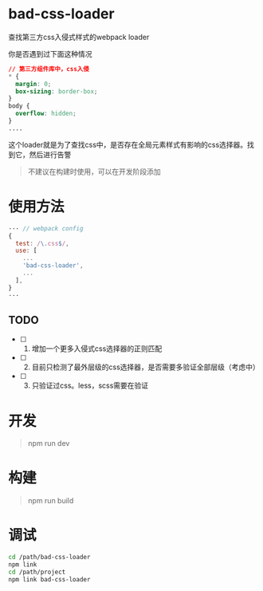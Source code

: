 # bad-css-loader
查找第三方css入侵式样式的webpack loader

你是否遇到过下面这种情况
```css
// 第三方组件库中，css入侵
* {
  margin: 0;
  box-sizing: border-box;
}
body {
  overflow: hidden;
}
....
```

这个loader就是为了查找css中，是否存在全局元素样式有影响的css选择器。找到它，然后进行告警

> 不建议在构建时使用，可以在开发阶段添加

# 使用方法
```js
··· // webpack config
{
  test: /\.css$/,
  use: [
    ...
    'bad-css-loader',
    ...
  ],
}
···
```

## TODO
- [ ] 1. 增加一个更多入侵式css选择器的正则匹配
- [ ] 2. 目前只检测了最外层级的css选择器，是否需要多验证全部层级（考虑中）
- [ ] 3. 只验证过css。less，scss需要在验证

# 开发
> npm run dev

# 构建
> npm run build

# 调试
```bash
cd /path/bad-css-loader
npm link
cd /path/project
npm link bad-css-loader
```